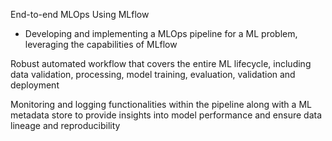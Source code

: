 End-to-end MLOps Using MLflow

- Developing and implementing a MLOps pipeline for a ML problem, leveraging the capabilities of MLflow

Robust automated workflow that covers the entire ML lifecycle, including data validation, processing, model training, evaluation, validation and deployment

Monitoring and logging functionalities within the pipeline along with a ML metadata store to provide insights into model performance and ensure data lineage and reproducibility
